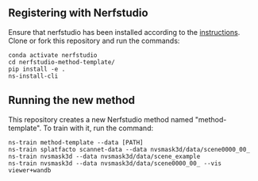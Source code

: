## Registering with Nerfstudio
Ensure that nerfstudio has been installed according to the [instructions](https://docs.nerf.studio/en/latest/quickstart/installation.html). Clone or fork this repository and run the commands:

```
conda activate nerfstudio
cd nerfstudio-method-template/
pip install -e .
ns-install-cli
```

## Running the new method
This repository creates a new Nerfstudio method named "method-template". To train with it, run the command:
```
ns-train method-template --data [PATH]
ns-train splatfacto scannet-data --data nvsmask3d/data/scene0000_00_ 
ns-train nvsmask3d --data nvsmask3d/data/scene_example
ns-train nvsmask3d --data nvsmask3d/data/scene0000_00_ --vis viewer+wandb

```